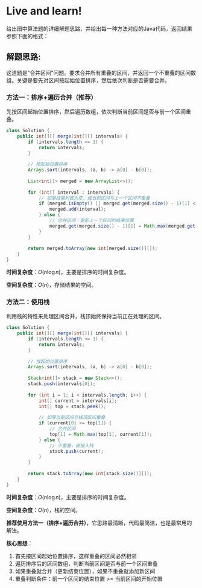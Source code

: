 # Live and learn!


给出图中算法题的详细解题思路，并给出每一种方法对应的Java代码，返回结果参照下面的格式：

## 解题思路:

这道题是"合并区间"问题。要求合并所有重叠的区间，并返回一个不重叠的区间数组。关键是要先对区间按起始位置排序，然后依次判断是否需要合并。

### 方法一：排序+遍历合并（推荐）

先按区间起始位置排序，然后遍历数组，依次判断当前区间是否与前一个区间重叠。

```java
class Solution {
    public int[][] merge(int[][] intervals) {
        if (intervals.length <= 1) {
            return intervals;
        }
        
        // 按起始位置排序
        Arrays.sort(intervals, (a, b) -> a[0] - b[0]);
        
        List<int[]> merged = new ArrayList<>();
        
        for (int[] interval : intervals) {
            // 如果结果列表为空，或当前区间与上一个区间不重叠
            if (merged.isEmpty() || merged.get(merged.size() - 1)[1] < interval[0]) {
                merged.add(interval);
            } else {
                // 合并区间：更新上一个区间的结束位置
                merged.get(merged.size() - 1)[1] = Math.max(merged.get(merged.size() - 1)[1], interval[1]);
            }
        }
        
        return merged.toArray(new int[merged.size()][]);
    }
}
```

**时间复杂度**：$O(n \log n)$，主要是排序的时间复杂度。

**空间复杂度**：$O(n)$，存储结果的空间。

### 方法二：使用栈

利用栈的特性来处理区间合并，栈顶始终保持当前正在处理的区间。

```java
class Solution {
    public int[][] merge(int[][] intervals) {
        if (intervals.length <= 1) {
            return intervals;
        }
        
        // 按起始位置排序
        Arrays.sort(intervals, (a, b) -> a[0] - b[0]);
        
        Stack<int[]> stack = new Stack<>();
        stack.push(intervals[0]);
        
        for (int i = 1; i < intervals.length; i++) {
            int[] current = intervals[i];
            int[] top = stack.peek();
            
            // 如果当前区间与栈顶区间重叠
            if (current[0] <= top[1]) {
                // 合并区间
                top[1] = Math.max(top[1], current[1]);
            } else {
                // 不重叠，直接入栈
                stack.push(current);
            }
        }
        
        return stack.toArray(new int[stack.size()][]);
    }
}
```

**时间复杂度**：$O(n \log n)$，主要是排序的时间复杂度。

**空间复杂度**：$O(n)$，栈的空间。

**推荐使用方法一（排序+遍历合并）**，它思路最清晰，代码最简洁，也是最常用的解法。

**核心思想**：

1. 首先按区间起始位置排序，这样重叠的区间必然相邻
2. 遍历排序后的区间数组，判断当前区间是否与前一个区间重叠
3. 如果重叠就合并（更新结束位置），如果不重叠就添加新区间
4. 重叠判断条件：前一个区间的结束位置 >= 当前区间的开始位置
